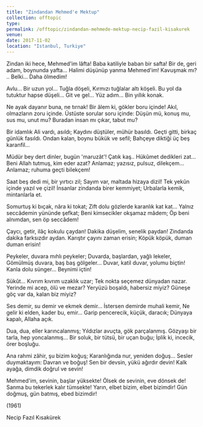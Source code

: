 ```yaml
---
title: "Zindandan Mehmed'e Mektup"
collection: offtopic
type: 
permalink: /offtopic/zindandan-mehmede-mektup-necip-fazil-kisakurek
venue: 
date: 2017-11-02
location: "Istanbul, Turkiye"
---
```


Zindan iki hece, Mehmed'im lâfta! 
Baba katiliyle baban bir safta! 
Bir de, geri adam, boynunda yafta...
Halimi düşünüp yanma Mehmed'im! 
Kavuşmak mı? .. Belki... Daha ölmedim!

Avlu... Bir uzun yol... Tuğla döşeli,
Kırmızı tuğlalar altı köşeli.
Bu yol da tutuktur hapse düşeli...
Git ve gel... Yüz adım... Bin yıllık konak.

Ne ayak dayanır buna, ne tırnak! 
Bir âlem ki, gökler boru içinde! 
Akıl, olmazların zoru içinde.
Üstüste sorular soru içinde:
Düşün mü, konuş mu, sus mu, unut mu? 
Buradan insan mı çıkar, tabut mu?

Bir idamlık Ali vardı, asıldı; 
Kaydını düştüler, mühür basıldı.
Geçti gitti, birkaç günlük fasıldı. 
Ondan kalan, boynu bükük ve sefil; 
Bahçeye diktiği üç beş karanfil...

Müdür bey dert dinler, bugün 'maruzât'! 
Çatık kaş.. Hükûmet dedikleri zat...
Beni Allah tutmuş, kim eder azat? 
Anlamaz; yazısız, pulsuz, dilekçem...
Anlamaz; ruhuma geçti bilekçem!

Saat beş dedi mi, bir yırtıcı zil; 
Sayım var, maltada hizaya dizil! 
Tek yekûn içinde yazıl ve çizil! 
İnsanlar zindanda birer kemmiyet; 
Urbalarla kemik, mintanlarla et.

Somurtuş ki bıçak, nâra ki tokat; 
Zift dolu gözlerde karanlık kat kat...
Yalnız seccâdemin yününde şefkat; 
Beni kimsecikler okşamaz mâdem; 
Öp beni alnımdan, sen öp seccâdem!

Çaycı, getir, ilâç kokulu çaydan! 
Dakika düşelim, senelik paydan! 
Zindanda dakika farksızdır aydan.
Karıştır çayını zaman erisin; 
Köpük köpük, duman duman erisin!

Peykeler, duvara mıhlı peykeler; 
Duvarda, başlardan, yağlı lekeler,
Gömülmüş duvara, baş baş gölgeler...
Duvar, katil duvar, yolumu biçtin! 
Kanla dolu sünger... Beynimi içtin!

Sükût... Kıvrım kıvrım uzaklık uzar; 
Tek nokta seçemez dünyadan nazar.
Yerinde mi acep, ölü ve mezar? 
Yeryüzü boşaldı, habersiz miyiz? 
Güneşe göç var da, kalan biz miyiz?

Ses demir, su demir ve ekmek demir...
İstersen demirde muhali kemir,
Ne gelir ki elden, kader bu, emir...
Garip pencerecik, küçük, daracık; 
Dünyaya kapalı, Allaha açık.

Dua, dua, eller karıncalanmış; 
Yıldızlar avuçta, gök parçalanmış.
Gözyaşı bir tarla, hep yoncalanmış...
Bir soluk, bir tütsü, bir uçan buğu; 
İplik ki, incecik, örer boşluğu.

Ana rahmi zâhir, şu bizim koğuş; 
Karanlığında nur, yeniden doğuş...
Sesler duymaktayım: Davran ve boğuş! 
Sen bir devsin, yükü ağırdır devin! 
Kalk ayağa, dimdik doğrul ve sevin!

Mehmed'im, sevinin, başlar yüksekte! 
Ölsek de sevinin, eve dönsek de! 
Sanma bu tekerlek kalır tümsekte! 
Yarın, elbet bizim, elbet bizimdir! 
Gün doğmuş, gün batmış, ebed bizimdir!

(1961)

Necip Fazıl Kısakürek